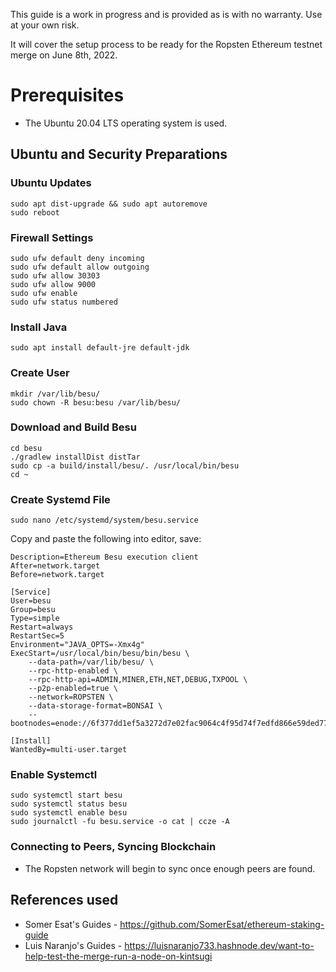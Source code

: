 This guide is a work in progress and is provided as is with no warranty. Use at your own risk.

It will cover the setup process to be ready for the Ropsten Ethereum testnet merge on June 8th, 2022.

# Prerequisites

- The Ubuntu 20.04 LTS operating system is used.

## Ubuntu and Security Preparations

### Ubuntu Updates

```sudo apt update && sudo apt upgrade
sudo apt dist-upgrade && sudo apt autoremove
sudo reboot
```

### Firewall Settings

```sudo apt install ufw
sudo ufw default deny incoming
sudo ufw default allow outgoing
sudo ufw allow 30303
sudo ufw allow 9000
sudo ufw enable
sudo ufw status numbered
```

### Install Java

`sudo apt install default-jre default-jdk`

### Create User

```sudo useradd --no-create-home --shell /bin/false besu
mkdir /var/lib/besu/
sudo chown -R besu:besu /var/lib/besu/
```

### Download and Build Besu

```git clone -b main https://github.com/hyperledger/besu --recursive
cd besu
./gradlew installDist distTar
sudo cp -a build/install/besu/. /usr/local/bin/besu
cd ~
```

### Create Systemd File

`sudo nano /etc/systemd/system/besu.service`

Copy and paste the following into editor, save:

```[Unit]
Description=Ethereum Besu execution client
After=network.target
Before=network.target

[Service]
User=besu
Group=besu
Type=simple
Restart=always
RestartSec=5
Environment="JAVA_OPTS=-Xmx4g"
ExecStart=/usr/local/bin/besu/bin/besu \
    --data-path=/var/lib/besu/ \
    --rpc-http-enabled \
    --rpc-http-api=ADMIN,MINER,ETH,NET,DEBUG,TXPOOL \
    --p2p-enabled=true \
    --network=ROPSTEN \
    --data-storage-format=BONSAI \
    --bootnodes=enode://6f377dd1ef5a3272d7e02fac9064c4f95d74f7edfd866e59ded774ee5b4649ff61c3f24c95f5c3d07d692b447f0569716b8921b6861810b96a705c92e1d27ff9@161.35.67.219:30303,enode://08e5308bca664503e023e10ff39795041a5d49d0384a071554b155af1e82e99afc487c3ec25e41b8910f633039b193902d41ecd7ae42ca031929558eb8f94222@161.35.79.127:30303,enode://b7abf51b9496011789a59cf3ea6df653a4a2aadec9e152b81fbfbf704245ad624e99960c11ad38a6c5b30bb5791d7431477b375be806c24bcee4886124b54c05@64.225.4.226:30303,enode://371ef6897c38b451afd1864f1c3e6697d39ec9d509803a540195e873816c441cc82415a1f01c2c98441d0cbad06b2958e2aaa3c23b27304841f1492a04a6d47b@165.232.177.121:30303,enode://c20047e975f562131d0211b1a36f955b821663bd83a69edd725b221b70db0d01320716dd6a45d87e4e8afc1bc53439ff001212a70be0f1064db65c82d7ebbc9d@161.35.67.221:30303,enode://11b10968e46d30e3013b376e941eed90a3472ddebef0df004fa9dc20644e6b9fddb7ec1fe5aa06c57650e2752115e9f93c0049e4618b9f811acffb1ca7e402ec@161.35.75.78:30303,enode://57745805245c441b71a9f3b3e7d78f75dd576d36b236b9f64cf9a9cccdcb574ec1f64d69c05add598ef26e3d7f646534b4c9976ca53551f71ad579a472635086@165.232.185.207:30303

[Install]
WantedBy=multi-user.target
```

### Enable Systemctl

```sudo systemctl daemon-reload
sudo systemctl start besu
sudo systemctl status besu
sudo systemctl enable besu
sudo journalctl -fu besu.service -o cat | ccze -A
```

### Connecting to Peers, Syncing Blockchain

- The Ropsten network will begin to sync once enough peers are found.

## References used
- Somer Esat's Guides - https://github.com/SomerEsat/ethereum-staking-guide
- Luis Naranjo's Guides - https://luisnaranjo733.hashnode.dev/want-to-help-test-the-merge-run-a-node-on-kintsugi
